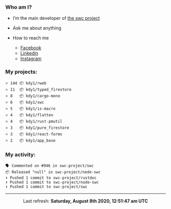 ### Who am I?

- I’m the main developer of [the swc project](https://github.com/swc-project/swc)

- Ask me about anything

- How to reach me
  - [Facebook](https://www.facebook.com/profile.php?id=100024888122318)
  - [Linkedin](https://www.linkedin.com/in/kdy1/)
  - [Instagram](https://www.instagram.com/kdy1123/)

### My projects:

```
⭐️ 144 📦 kdy1/rweb
⭐️ 11  📦 kdy1/typed_firestore
⭐️ 8   📦 kdy1/cargo-mono
⭐️ 6   📦 kdy1/swc
⭐️ 5   📦 kdy1/is-macro
⭐️ 4   📦 kdy1/flatten
⭐️ 4   📦 kdy1/rust-pmutil
⭐️ 3   📦 kdy1/pure_firestore
⭐️ 3   📦 kdy1/react-forms
⭐️ 2   📦 kdy1/app_base
```

### My activity:

```
🗣 Commented on #946 in swc-project/swc
📦 Released "null" in swc-project/node-swc
⬆️ Pushed 1 commit to swc-project/rustdoc
⬆️ Pushed 1 commit to swc-project/node-swc
⬆️ Pushed 1 commit to swc-project/swc
```

------------
<p align="center">Last refresh: <b>Saturday, August 8th 2020, 12:51:47 am UTC</b></p>